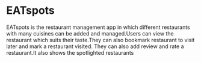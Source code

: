 # EATspots
EATspots is the restaurant management app in which different restaurants with many cuisines can be added and managed.Users can view the restaurant which suits their taste.They can also bookmark restaurant to visit later and mark a restaurant visited. They can also add review and rate a restaurant.It also shows the spotlighted restaurants